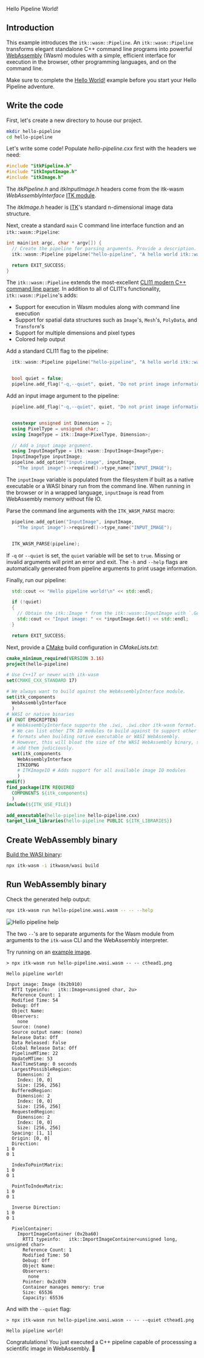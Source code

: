 Hello Pipeline World!

## Introduction

This example introduces the `itk::wasm::Pipeline`. An `itk::wasm::Pipeline` transforms elegant standalone C++ command line programs into powerful [WebAssembly](https://webassembly.org/) (Wasm) modules with a simple, efficient interface for execution in the browser, other programming languages, and on the command line.

Make sure to complete the [Hello World!](/tutorial/hello_world) example before you start your Hello Pipeline adventure.

## Write the code

First, let's create a new directory to house our project.

```sh
mkdir hello-pipeline
cd hello-pipeline
```

Let's write some code! Populate *hello-pipeline.cxx* first with the headers we need:

```cpp
#include "itkPipeline.h"
#include "itkInputImage.h"
#include "itkImage.h"
```

The *itkPipeline.h* and *itkInputImage.h* headers come from the itk-wasm *WebAssemblyInterface* [ITK module](https://www.kitware.com/advance-itk-with-modules/).

The *itkImage.h* header is [ITK](https://itk.org)'s standard n-dimensional image data structure.

Next, create a standard `main` C command line interface function and an `itk::wasm::Pipeline`:


```cpp
int main(int argc, char * argv[]) {
  // Create the pipeline for parsing arguments. Provide a description.
  itk::wasm::Pipeline pipeline("hello-pipeline", "A hello world itk::wasm::Pipeline", argc, argv);

  return EXIT_SUCCESS;
}
```

The `itk::wasm::Pipeline` extends the most-excellent [CLI11 modern C++ command line parser](https://github.com/CLIUtils/CLI11). In addition to all of CLI11's functionality, `itk::wasm::Pipeline`'s adds:

- Support for execution in Wasm modules along with command line execution
- Support for spatial data structures such as `Image`'s, `Mesh`'s, `PolyData`, and `Transform`'s
- Support for multiple dimensions and pixel types
- Colored help output

Add a standard CLI11 flag to the pipeline:

```cpp
  itk::wasm::Pipeline pipeline("hello-pipeline", "A hello world itk::wasm::Pipeline", argc, argv);


  bool quiet = false;
  pipeline.add_flag("-q,--quiet", quiet, "Do not print image information");
```

Add an input image argument to the pipeline:

```cpp
  pipeline.add_flag("-q,--quiet", quiet, "Do not print image information");


  constexpr unsigned int Dimension = 2;
  using PixelType = unsigned char;
  using ImageType = itk::Image<PixelType, Dimension>;

  // Add a input image argument.
  using InputImageType = itk::wasm::InputImage<ImageType>;
  InputImageType inputImage;
  pipeline.add_option("input-image", inputImage,
    "The input image")->required()->type_name("INPUT_IMAGE");
```

The `inputImage` variable is populated from the filesystem if built as a native executable or a WASI binary run from the command line. When running in the browser or in a wrapped language, `inputImage` is read from WebAssembly memory without file IO.

Parse the command line arguments with the `ITK_WASM_PARSE` macro:

```cpp
  pipeline.add_option("InputImage", inputImage,
    "The input image")->required()->type_name("INPUT_IMAGE");


  ITK_WASM_PARSE(pipeline);
```

If `-q` or `--quiet` is set, the `quiet` variable will be set to `true`. Missing or invalid arguments will print an error and exit. The `-h` and `--help` flags are automatically generated from pipeline arguments to print usage information.

Finally, run our pipeline:
```cpp
  std::cout << "Hello pipeline world!\n" << std::endl;

  if (!quiet)
  {
    // Obtain the itk::Image * from the itk::wasm::InputImage with `.Get()`.
    std::cout << "Input image: " << *inputImage.Get() << std::endl;
  }

  return EXIT_SUCCESS;
```

Next, provide a [CMake](https://cmake.org/) build configuration in *CMakeLists.txt*:

```cmake
cmake_minimum_required(VERSION 3.16)
project(hello-pipeline)

# Use C++17 or newer with itk-wasm
set(CMAKE_CXX_STANDARD 17)

# We always want to build against the WebAssemblyInterface module.
set(itk_components
  WebAssemblyInterface
  )
# WASI or native binaries
if (NOT EMSCRIPTEN)
  # WebAssemblyInterface supports the .iwi, .iwi.cbor itk-wasm format.
  # We can list other ITK IO modules to build against to support other
  # formats when building native executable or WASI WebAssembly.
  # However, this will bloat the size of the WASI WebAssembly binary, so
  # add them judiciously.
  set(itk_components
    WebAssemblyInterface
    ITKIOPNG
    # ITKImageIO # Adds support for all available image IO modules
    )
endif()
find_package(ITK REQUIRED
  COMPONENTS ${itk_components}
  )
include(${ITK_USE_FILE})

add_executable(hello-pipeline hello-pipeline.cxx)
target_link_libraries(hello-pipeline PUBLIC ${ITK_LIBRARIES})
```

## Create WebAssembly binary

[Build the WASI binary](../hello_world.html):

```sh
npx itk-wasm -i itkwasm/wasi build
```

## Run WebAssembly binary

Check the generated help output:

```sh
npx itk-wasm run hello-pipeline.wasi.wasm -- -- --help
```

![Hello pipeline help](./hello_pipeline.png)

The two `--`'s are to separate arguments for the Wasm module from arguments to the `itk-wasm` CLI and the WebAssembly interpreter.

Try running on an [example image](https://data.kitware.com/api/v1/file/63041ac8f64de9b9501e5a22/download).

```
> npx itk-wasm run hello-pipeline.wasi.wasm -- -- cthead1.png

Hello pipeline world!

Input image: Image (0x2b910)
  RTTI typeinfo:   itk::Image<unsigned char, 2u>
  Reference Count: 1
  Modified Time: 54
  Debug: Off
  Object Name:
  Observers:
    none
  Source: (none)
  Source output name: (none)
  Release Data: Off
  Data Released: False
  Global Release Data: Off
  PipelineMTime: 22
  UpdateMTime: 53
  RealTimeStamp: 0 seconds
  LargestPossibleRegion:
    Dimension: 2
    Index: [0, 0]
    Size: [256, 256]
  BufferedRegion:
    Dimension: 2
    Index: [0, 0]
    Size: [256, 256]
  RequestedRegion:
    Dimension: 2
    Index: [0, 0]
    Size: [256, 256]
  Spacing: [1, 1]
  Origin: [0, 0]
  Direction:
1 0
0 1

  IndexToPointMatrix:
1 0
0 1

  PointToIndexMatrix:
1 0
0 1

  Inverse Direction:
1 0
0 1

  PixelContainer:
    ImportImageContainer (0x2ba60)
      RTTI typeinfo:   itk::ImportImageContainer<unsigned long, unsigned char>
      Reference Count: 1
      Modified Time: 50
      Debug: Off
      Object Name:
      Observers:
        none
      Pointer: 0x2c070
      Container manages memory: true
      Size: 65536
      Capacity: 65536
```

And with the `--quiet` flag:

```
> npx itk-wasm run hello-pipeline.wasi.wasm -- -- --quiet cthead1.png

Hello pipeline world!
```

Congratulations! You just executed a C++ pipeline capable of processsing a scientific image in WebAssembly. 🎉
